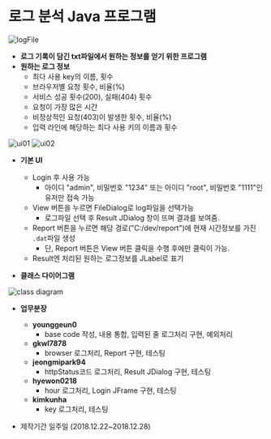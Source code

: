 # 로그 분석 Java 프로그램 

![logFile](https://github.com/younggeun0/logAnalysisApp/blob/master/img/logFile.png?raw=true)

* **로그 기록이 담긴 txt파일에서 원하는 정보를 얻기 위한 프로그램**
* **원하는 로그 정보**
  * 최다 사용 key의 이름, 횟수
  * 브라우저별 요청 횟수, 비율(%)
  * 서비스 성공 횟수(200), 실패(404) 횟수
  * 요청이 가장 많은 시간
  * 비정상적인 요청(403)이 발생한 횟수, 비율(%)
  * 입력 라인에 해당하는 최다 사용 키의 이름과 횟수

![ui01](https://github.com/younggeun0/logAnalysisApp/blob/master/img/UI01.png?raw=true)
![ui02](https://github.com/younggeun0/logAnalysisApp/blob/master/img/UI02.png?raw=true)

* **기본 UI**
  * Login 후 사용 가능
    * 아이디 "admin", 비밀번호 "1234" 또는 아이디 "root", 비밀번호 "1111"인 유저만 접속 가능
  * View 버튼을 누르면 FileDialog로 log파일을 선택가능
    * 로그파일 선택 후 Result JDialog 창이 뜨며 결과를 보여줌.
  * Report 버튼을 누르면 해당 경로("C:/dev/report")에 현재 시간정보를 가진 `.dat`파일 생성
    * 단, Report 버튼은 View 버튼 클릭을 수행 후에만 클릭이 가능.
  * Result엔 처리된 원하는 로그정보를 JLabel로 표기

* **클래스 다이어그램**

![class diagram](https://github.com/younggeun0/logAnalysisApp/blob/master/img/classDiagram(logAnalysis).jpg?raw=true)

* **업무분장**
  * **younggeun0**
    * base code 작성, 내용 통합, 입력된 줄 로그처리 구현, 예외처리
  * **gkwl7878**
    * browser 로그처리, Report 구현, 테스팅
  * **jeongmipark94**
    * httpStatus코드 로그처리, Result JDialog 구현, 테스팅
  * **hyewon0218**
    * hour 로그처리, Login JFrame 구현, 테스팅
  * **kimkunha**
    * key 로그처리, 테스팅


* 제작기간 일주일 (2018.12.22~2018.12.28)
